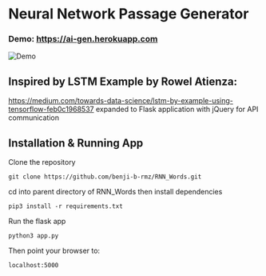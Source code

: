# Neural Network Passage Generator
### Demo: https://ai-gen.herokuapp.com
![Demo](https://res.cloudinary.com/benrmz/image/upload/v1494568897/Screenshot_from_2017-05-05_22-11-04_vlqxh0.png )
## Inspired by LSTM Example by Rowel Atienza: ##
https://medium.com/towards-data-science/lstm-by-example-using-tensorflow-feb0c1968537
expanded to Flask application with jQuery for API communication

## Installation & Running App
Clone the repository

`git clone https://github.com/benji-b-rmz/RNN_Words.git`

cd into parent directory of RNN_Words then install dependencies

`pip3 install -r requirements.txt`

Run the flask app

`python3 app.py`

Then point your browser to:

`localhost:5000`
